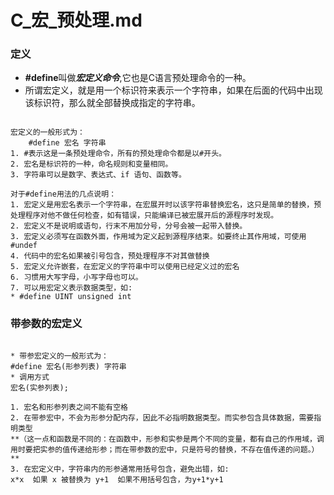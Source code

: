 # C_宏_预处理.md

### 定义
* **#define**叫做***宏定义命令***,它也是C语言预处理命令的一种。
* 所谓宏定义，就是用一个标识符来表示一个字符串，如果在后面的代码中出现该标识符，那么就全部替换成指定的字符串。

```

宏定义的一般形式为：
	#define 宏名 字符串
1. #表示这是一条预处理命令，所有的预处理命令都是以#开头。
2. 宏名是标识符的一种，命名规则和变量相同。
3. 字符串可以是数字、表达式、if 语句、函数等。

对于#define用法的几点说明：
1. 宏定义是用宏名表示一个字符串，在宏展开时以该字符串替换宏名，这只是简单的替换，预处理程序对他不做任何检查，如有错误，只能编译已被宏展开后的源程序时发现。
2. 宏定义不是说明或语句，行末不用加分号，分号会被一起带入替换。
3. 宏定义必须写在函数外面，作用域为定义起到源程序结束。如要终止其作用域，可使用#undef
4. 代码中的宏名如果被引号包含，预处理程序不对其做替换
5. 宏定义允许嵌套，在宏定义的字符串中可以使用已经定义过的宏名
6. 习惯用大写字母，小写字母也可以。
7. 可以用宏定义表示数据类型，如:
* #define UINT unsigned int
```

### 带参数的宏定义

```

* 带参宏定义的一般形式为：
#define 宏名(形参列表) 字符串
* 调用方式
宏名(实参列表);

1. 宏名和形参列表之间不能有空格
2. 在带参宏中，不会为形参分配内存，因此不必指明数据类型。而实参包含具体数据，需要指明类型
**（这一点和函数是不同的：在函数中，形参和实参是两个不同的变量，都有自己的作用域，调用时要把实参的值传递给形参；而在带参数的宏中，只是符号的替换，不存在值传递的问题。）**
3. 在宏定义中，字符串内的形参通常用括号包含，避免出错，如:
x*x  如果 x 被替换为 y+1  如果不用括号包含，为y+1*y+1


```
